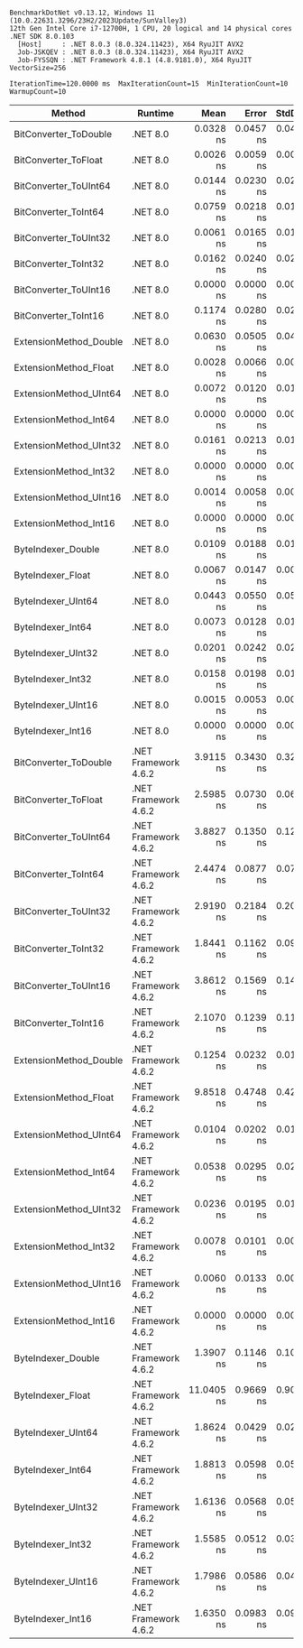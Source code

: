```

BenchmarkDotNet v0.13.12, Windows 11 (10.0.22631.3296/23H2/2023Update/SunValley3)
12th Gen Intel Core i7-12700H, 1 CPU, 20 logical and 14 physical cores
.NET SDK 8.0.103
  [Host]     : .NET 8.0.3 (8.0.324.11423), X64 RyuJIT AVX2
  Job-JSKQEV : .NET 8.0.3 (8.0.324.11423), X64 RyuJIT AVX2
  Job-FYSSQN : .NET Framework 4.8.1 (4.8.9181.0), X64 RyuJIT VectorSize=256

IterationTime=120.0000 ms  MaxIterationCount=15  MinIterationCount=10  
WarmupCount=10  

```

| Method                 | Runtime              |       Mean |     Error |    StdDev |     Median |  Ratio | RatioSD |
|------------------------|----------------------|-----------:|----------:|----------:|-----------:|-------:|--------:|
| BitConverter_ToDouble  | .NET 8.0             |  0.0328 ns | 0.0457 ns | 0.0427 ns |  0.0174 ns |  0.344 |    0.44 |
| BitConverter_ToFloat   | .NET 8.0             |  0.0026 ns | 0.0059 ns | 0.0052 ns |  0.0000 ns |  0.027 |    0.05 |
| BitConverter_ToUInt64  | .NET 8.0             |  0.0144 ns | 0.0230 ns | 0.0204 ns |  0.0031 ns |  0.146 |    0.20 |
| BitConverter_ToInt64   | .NET 8.0             |  0.0759 ns | 0.0218 ns | 0.0170 ns |  0.0694 ns |  0.680 |    0.20 |
| BitConverter_ToUInt32  | .NET 8.0             |  0.0061 ns | 0.0165 ns | 0.0146 ns |  0.0000 ns |  0.075 |    0.18 |
| BitConverter_ToInt32   | .NET 8.0             |  0.0162 ns | 0.0240 ns | 0.0224 ns |  0.0000 ns |  0.098 |    0.18 |
| BitConverter_ToUInt16  | .NET 8.0             |  0.0000 ns | 0.0000 ns | 0.0000 ns |  0.0000 ns |  0.000 |    0.00 |
| BitConverter_ToInt16   | .NET 8.0             |  0.1174 ns | 0.0280 ns | 0.0234 ns |  0.1165 ns |  1.000 |    0.00 |
| ExtensionMethod_Double | .NET 8.0             |  0.0630 ns | 0.0505 ns | 0.0473 ns |  0.0494 ns |  0.488 |    0.40 |
| ExtensionMethod_Float  | .NET 8.0             |  0.0028 ns | 0.0066 ns | 0.0062 ns |  0.0000 ns |  0.025 |    0.07 |
| ExtensionMethod_UInt64 | .NET 8.0             |  0.0072 ns | 0.0120 ns | 0.0107 ns |  0.0000 ns |  0.050 |    0.08 |
| ExtensionMethod_Int64  | .NET 8.0             |  0.0000 ns | 0.0000 ns | 0.0000 ns |  0.0000 ns |  0.000 |    0.00 |
| ExtensionMethod_UInt32 | .NET 8.0             |  0.0161 ns | 0.0213 ns | 0.0189 ns |  0.0042 ns |  0.154 |    0.18 |
| ExtensionMethod_Int32  | .NET 8.0             |  0.0000 ns | 0.0000 ns | 0.0000 ns |  0.0000 ns |  0.000 |    0.00 |
| ExtensionMethod_UInt16 | .NET 8.0             |  0.0014 ns | 0.0058 ns | 0.0039 ns |  0.0000 ns |  0.009 |    0.02 |
| ExtensionMethod_Int16  | .NET 8.0             |  0.0000 ns | 0.0000 ns | 0.0000 ns |  0.0000 ns |  0.000 |    0.00 |
| ByteIndexer_Double     | .NET 8.0             |  0.0109 ns | 0.0188 ns | 0.0166 ns |  0.0000 ns |  0.100 |    0.15 |
| ByteIndexer_Float      | .NET 8.0             |  0.0067 ns | 0.0147 ns | 0.0097 ns |  0.0017 ns |  0.062 |    0.08 |
| ByteIndexer_UInt64     | .NET 8.0             |  0.0443 ns | 0.0550 ns | 0.0514 ns |  0.0124 ns |  0.288 |    0.39 |
| ByteIndexer_Int64      | .NET 8.0             |  0.0073 ns | 0.0128 ns | 0.0113 ns |  0.0000 ns |  0.063 |    0.10 |
| ByteIndexer_UInt32     | .NET 8.0             |  0.0201 ns | 0.0242 ns | 0.0226 ns |  0.0109 ns |  0.184 |    0.17 |
| ByteIndexer_Int32      | .NET 8.0             |  0.0158 ns | 0.0198 ns | 0.0154 ns |  0.0162 ns |  0.144 |    0.14 |
| ByteIndexer_UInt16     | .NET 8.0             |  0.0015 ns | 0.0053 ns | 0.0035 ns |  0.0000 ns |  0.013 |    0.03 |
| ByteIndexer_Int16      | .NET 8.0             |  0.0000 ns | 0.0000 ns | 0.0000 ns |  0.0000 ns |  0.000 |    0.00 |
| BitConverter_ToDouble  | .NET Framework 4.6.2 |  3.9115 ns | 0.3430 ns | 0.3209 ns |  3.8394 ns | 34.441 |    6.38 |
| BitConverter_ToFloat   | .NET Framework 4.6.2 |  2.5985 ns | 0.0730 ns | 0.0648 ns |  2.5878 ns | 23.033 |    4.76 |
| BitConverter_ToUInt64  | .NET Framework 4.6.2 |  3.8827 ns | 0.1350 ns | 0.1263 ns |  3.8515 ns | 34.356 |    6.68 |
| BitConverter_ToInt64   | .NET Framework 4.6.2 |  2.4474 ns | 0.0877 ns | 0.0777 ns |  2.4464 ns | 21.642 |    4.49 |
| BitConverter_ToUInt32  | .NET Framework 4.6.2 |  2.9190 ns | 0.2184 ns | 0.2043 ns |  2.8728 ns | 25.942 |    5.22 |
| BitConverter_ToInt32   | .NET Framework 4.6.2 |  1.8441 ns | 0.1162 ns | 0.0971 ns |  1.8177 ns | 16.272 |    3.17 |
| BitConverter_ToUInt16  | .NET Framework 4.6.2 |  3.8612 ns | 0.1569 ns | 0.1468 ns |  3.9068 ns | 34.121 |    7.34 |
| BitConverter_ToInt16   | .NET Framework 4.6.2 |  2.1070 ns | 0.1239 ns | 0.1159 ns |  2.1015 ns | 18.689 |    4.15 |
| ExtensionMethod_Double | .NET Framework 4.6.2 |  0.1254 ns | 0.0232 ns | 0.0181 ns |  0.1257 ns |  1.137 |    0.31 |
| ExtensionMethod_Float  | .NET Framework 4.6.2 |  9.8518 ns | 0.4748 ns | 0.4209 ns |  9.7263 ns | 86.600 |   16.75 |
| ExtensionMethod_UInt64 | .NET Framework 4.6.2 |  0.0104 ns | 0.0202 ns | 0.0179 ns |  0.0002 ns |  0.103 |    0.17 |
| ExtensionMethod_Int64  | .NET Framework 4.6.2 |  0.0538 ns | 0.0295 ns | 0.0276 ns |  0.0391 ns |  0.523 |    0.27 |
| ExtensionMethod_UInt32 | .NET Framework 4.6.2 |  0.0236 ns | 0.0195 ns | 0.0116 ns |  0.0207 ns |  0.216 |    0.14 |
| ExtensionMethod_Int32  | .NET Framework 4.6.2 |  0.0078 ns | 0.0101 ns | 0.0060 ns |  0.0091 ns |  0.074 |    0.06 |
| ExtensionMethod_UInt16 | .NET Framework 4.6.2 |  0.0060 ns | 0.0133 ns | 0.0088 ns |  0.0003 ns |  0.052 |    0.08 |
| ExtensionMethod_Int16  | .NET Framework 4.6.2 |  0.0000 ns | 0.0000 ns | 0.0000 ns |  0.0000 ns |  0.000 |    0.00 |
| ByteIndexer_Double     | .NET Framework 4.6.2 |  1.3907 ns | 0.1146 ns | 0.1072 ns |  1.3723 ns | 12.273 |    2.46 |
| ByteIndexer_Float      | .NET Framework 4.6.2 | 11.0405 ns | 0.9669 ns | 0.9044 ns | 10.6278 ns | 98.634 |   27.03 |
| ByteIndexer_UInt64     | .NET Framework 4.6.2 |  1.8624 ns | 0.0429 ns | 0.0255 ns |  1.8570 ns | 16.714 |    3.61 |
| ByteIndexer_Int64      | .NET Framework 4.6.2 |  1.8813 ns | 0.0598 ns | 0.0500 ns |  1.8813 ns | 16.628 |    3.31 |
| ByteIndexer_UInt32     | .NET Framework 4.6.2 |  1.6136 ns | 0.0568 ns | 0.0531 ns |  1.6333 ns | 14.305 |    3.16 |
| ByteIndexer_Int32      | .NET Framework 4.6.2 |  1.5585 ns | 0.0512 ns | 0.0339 ns |  1.5590 ns | 13.823 |    2.87 |
| ByteIndexer_UInt16     | .NET Framework 4.6.2 |  1.7986 ns | 0.0586 ns | 0.0423 ns |  1.7985 ns | 16.323 |    3.29 |
| ByteIndexer_Int16      | .NET Framework 4.6.2 |  1.6350 ns | 0.0983 ns | 0.0920 ns |  1.6313 ns | 14.327 |    2.83 |
